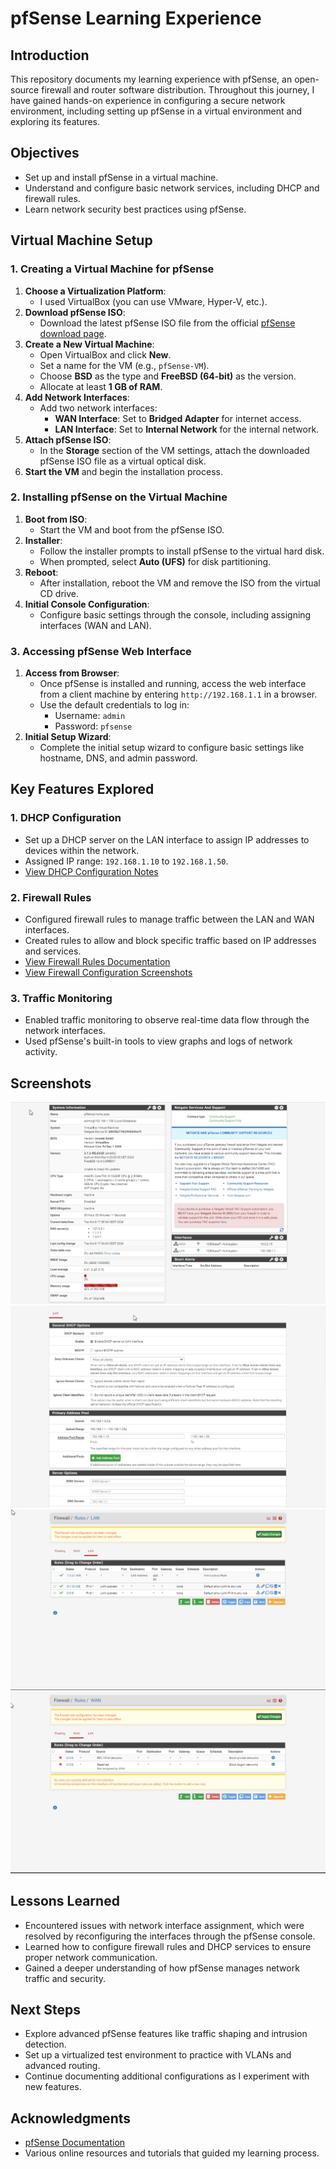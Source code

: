 # pfSense Learning Experience

## Introduction

This repository documents my learning experience with pfSense, an open-source firewall and router software distribution. Throughout this journey, I have gained hands-on experience in configuring a secure network environment, including setting up pfSense in a virtual environment and exploring its features.

## Objectives

- Set up and install pfSense in a virtual machine.
- Understand and configure basic network services, including DHCP and firewall rules.
- Learn network security best practices using pfSense.

## Virtual Machine Setup

### 1. Creating a Virtual Machine for pfSense

1. **Choose a Virtualization Platform**:
   - I used VirtualBox (you can use VMware, Hyper-V, etc.).
2. **Download pfSense ISO**:
   - Download the latest pfSense ISO file from the official [pfSense download page](https://www.pfsense.org/download/).
3. **Create a New Virtual Machine**:
   - Open VirtualBox and click **New**.
   - Set a name for the VM (e.g., `pfSense-VM`).
   - Choose **BSD** as the type and **FreeBSD (64-bit)** as the version.
   - Allocate at least **1 GB of RAM**.
4. **Add Network Interfaces**:
   - Add two network interfaces:
     - **WAN Interface**: Set to **Bridged Adapter** for internet access.
     - **LAN Interface**: Set to **Internal Network** for the internal network.
5. **Attach pfSense ISO**:
   - In the **Storage** section of the VM settings, attach the downloaded pfSense ISO file as a virtual optical disk.
6. **Start the VM** and begin the installation process.

### 2. Installing pfSense on the Virtual Machine

1. **Boot from ISO**:
   - Start the VM and boot from the pfSense ISO.
2. **Installer**:
   - Follow the installer prompts to install pfSense to the virtual hard disk.
   - When prompted, select **Auto (UFS)** for disk partitioning.
3. **Reboot**:
   - After installation, reboot the VM and remove the ISO from the virtual CD drive.
4. **Initial Console Configuration**:
   - Configure basic settings through the console, including assigning interfaces (WAN and LAN).

### 3. Accessing pfSense Web Interface

1. **Access from Browser**:
   - Once pfSense is installed and running, access the web interface from a client machine by entering `http://192.168.1.1` in a browser.
   - Use the default credentials to log in:
     - Username: `admin`
     - Password: `pfsense`
2. **Initial Setup Wizard**:
   - Complete the initial setup wizard to configure basic settings like hostname, DNS, and admin password.

## Key Features Explored

### 1. DHCP Configuration

- Set up a DHCP server on the LAN interface to assign IP addresses to devices within the network.
- Assigned IP range: `192.168.1.10` to `192.168.1.50`.
- [View DHCP Configuration Notes](./DHCP-Configuration/notes.md)

### 2. Firewall Rules

- Configured firewall rules to manage traffic between the LAN and WAN interfaces.
- Created rules to allow and block specific traffic based on IP addresses and services.
- [View Firewall Rules Documentation](./Firewall-Rules/firewall-rules.md)
- [View Firewall Configuration Screenshots](./Firewall-Rules/screenshots)

### 3. Traffic Monitoring

- Enabled traffic monitoring to observe real-time data flow through the network interfaces.
- Used pfSense's built-in tools to view graphs and logs of network activity.

## Screenshots

![Main Page Screenshot](./main-page.jpg)
![DHCP Configuration Screenshot](./DHCP-Configuration/dhcp-settings.jpg)
![View Firewall Configuration Screenshot](./Firewall-Rules/screenshots/firewall-rules-allowed.jpg)
![View Firewall Configuration Screenshot](./Firewall-Rules/screenshots/firewall-rules-blocked.jpg)

## Lessons Learned

- Encountered issues with network interface assignment, which were resolved by reconfiguring the interfaces through the pfSense console.
- Learned how to configure firewall rules and DHCP services to ensure proper network communication.
- Gained a deeper understanding of how pfSense manages network traffic and security.

## Next Steps

- Explore advanced pfSense features like traffic shaping and intrusion detection.
- Set up a virtualized test environment to practice with VLANs and advanced routing.
- Continue documenting additional configurations as I experiment with new features.

## Acknowledgments

- [pfSense Documentation](https://docs.netgate.com/pfsense/en/latest/)
- Various online resources and tutorials that guided my learning process.
